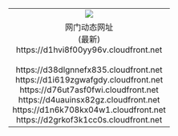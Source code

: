 ﻿<table>
  <tr></tr>
  <tr><td colspan=2 align=center><img src="https://d1hvi8f00yy96v.cloudfront.net/Up/oGate.jpg" /></td></tr>
  <tr><td colspan=2 align=center>网门动态网址<br/>(最新)
<br>https://d1hvi8f00yy96v.cloudfront.net
<br/>
<br>https://d38dlgnnefx835.cloudfront.net
<br>https://d1i619zgwafgdy.cloudfront.net
<br>https://d76ut7asf0fwi.cloudfront.net
<br>https://d4uauinsx82gz.cloudfront.net
<br>https://d1n6k708kx04w1.cloudfront.net
<br>https://d2grkof3k1cc0s.cloudfront.net
    </td>
  </tr>
</table>
